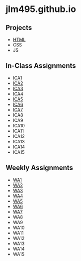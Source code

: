 # jlm495.github.io

## Projects

* [HTML](/html-midterm)
* CSS
* JS

## In-Class Assignments

* [ICA1](/ica/ICA1%20--%20How%20to%20Search%20--%20Jenna%20Mandel.pdf)
* [ICA2](/ica/ICA2_Jenna_Mandel.pdf)
* [ICA3](/ica/ica3a.html)
* [ICA4](/ica/ica4.html)
* [ICA5](/ica/ica5/ica5.html)
* [ICA6](/ica/ica6/ica6.html)
* [ICA7](/ica/ica7/ica7.html)
* ICA8
* ICA9
* ICA10
* ICA11
* ICA12
* ICA13
* ICA14
* ICA15

## Weekly Assignments

* [WA1](/wa/wa1.html)
* [WA2](/wa/wa2.html)
* [WA3](/wa/wa3.html)
* [WA4](/wa/wa4/wa4.html)
* [WA5](/wa/wa5/wa5.html)
* [WA6](/wa/wa6/wa6.html)
* [WA7](/wa/wa7/wa7.html)
* WA8
* WA9
* WA10
* WA11
* WA12
* WA13
* WA14
* WA15
